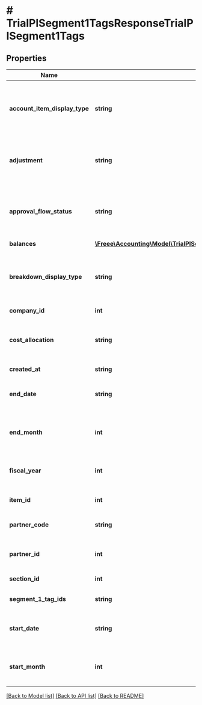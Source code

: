 # # TrialPlSegment1TagsResponseTrialPlSegment1Tags

## Properties

Name | Type | Description | Notes
------------ | ------------- | ------------- | -------------
**account_item_display_type** | **string** | 勘定科目の表示（勘定科目: account_item, 決算書表示:group）(条件に指定した時のみ含まれる） | [optional]
**adjustment** | **string** | 決算整理仕訳のみ: only, 決算整理仕訳以外: without(条件に指定した時のみ含まれる） | [optional]
**approval_flow_status** | **string** | 未承認を除く: without_in_progress (デフォルト), 全てのステータス: all(条件に指定した時のみ含まれる） | [optional]
**balances** | [**\Freee\Accounting\Model\TrialPlSegment1TagsResponseTrialPlSegment1TagsBalances[]**](TrialPlSegment1TagsResponseTrialPlSegment1TagsBalances.md) |  |
**breakdown_display_type** | **string** | 内訳の表示（取引先: partner, 品目: item, 部門: section, 勘定科目: account_item）(条件に指定した時のみ含まれる） | [optional]
**company_id** | **int** | 事業所ID |
**cost_allocation** | **string** | 配賦仕訳のみ：only,配賦仕訳以外：without(条件に指定した時のみ含まれる） | [optional]
**created_at** | **string** | 作成日時 | [optional]
**end_date** | **string** | 発生日で絞込：終了日(yyyy-mm-dd)(条件に指定した時のみ含まれる） | [optional]
**end_month** | **int** | 発生月で絞込：終了会計月(1-12)(条件に指定した時のみ含まれる） | [optional]
**fiscal_year** | **int** | 会計年度(条件に指定した時、または条件に月、日条件がない時のみ含まれる） | [optional]
**item_id** | **int** | 品目ID(条件に指定した時のみ含まれる） | [optional]
**partner_code** | **string** | 取引先コード(条件に指定した時のみ含まれる） | [optional]
**partner_id** | **int** | 取引先ID(条件に指定した時のみ含まれる） | [optional]
**section_id** | **int** | 部門ID(条件に指定した時のみ含まれる） | [optional]
**segment_1_tag_ids** | **string** | 出力するセグメント1の指定 |
**start_date** | **string** | 発生日で絞込：開始日(yyyy-mm-dd)(条件に指定した時のみ含まれる） | [optional]
**start_month** | **int** | 発生月で絞込：開始会計月(1-12)(条件に指定した時のみ含まれる） | [optional]

[[Back to Model list]](../../README.md#models) [[Back to API list]](../../README.md#endpoints) [[Back to README]](../../README.md)
